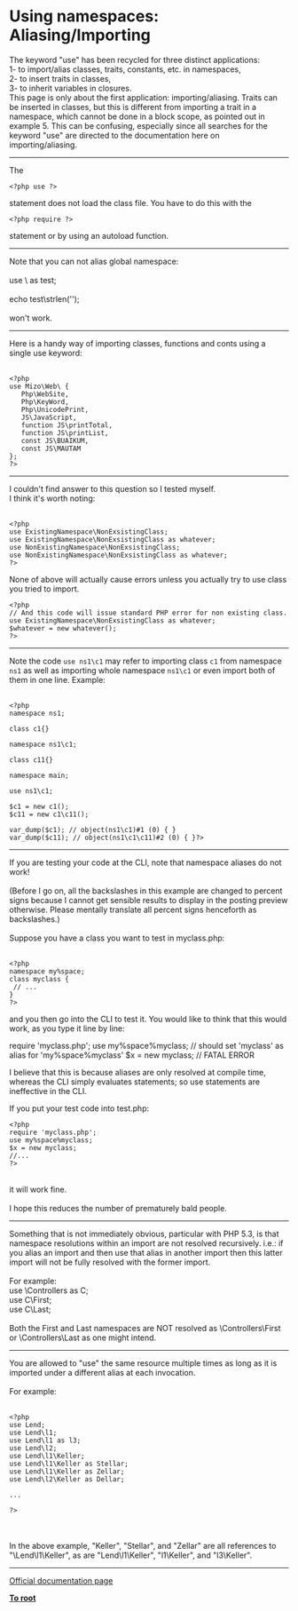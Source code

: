 # Using namespaces: Aliasing/Importing



The keyword "use" has been recycled for three distinct applications: <br>1- to import/alias classes, traits, constants, etc. in namespaces, <br>2- to insert traits in classes, <br>3- to inherit variables in closures. <br>This page is only about the first application: importing/aliasing. Traits can be inserted in classes, but this is different from importing a trait in a namespace, which cannot be done in a block scope, as pointed out in example 5. This can be confusing, especially since all searches for the keyword "use" are directed to the documentation here on importing/aliasing.  

---

The 

```
<?php use ?>
```
 statement does not load the class file. You have to do this with the 

```
<?php require ?>
```
 statement or by using an autoload function.  

---

Note that you can not alias global namespace:<br><br>use \ as test;<br><br>echo test\strlen(&apos;&apos;);<br><br>won&apos;t work.  

---

Here is a handy way of importing classes, functions and conts using a single use keyword:<br><br>

```
<?php
use Mizo\Web\ {
   Php\WebSite,
   Php\KeyWord,
   Php\UnicodePrint,
   JS\JavaScript, 
   function JS\printTotal, 
   function JS\printList, 
   const JS\BUAIKUM, 
   const JS\MAUTAM
};
?>
```
  

---

I couldn&apos;t find answer to this question so I tested myself. <br>I think it&apos;s worth noting:<br><br>

```
<?php
use ExistingNamespace\NonExsistingClass;
use ExistingNamespace\NonExsistingClass as whatever;
use NonExistingNamespace\NonExsistingClass;
use NonExistingNamespace\NonExsistingClass as whatever;
?>
```


None of above will actually cause errors unless you actually try to use class you tried to import. 



```
<?php
// And this code will issue standard PHP error for non existing class.
use ExistingNamespace\NonExsistingClass as whatever;
$whatever = new whatever();
?>
```
  

---

Note the code `use ns1\c1` may refer to importing class `c1` from namespace `ns1` as well as importing whole namespace `ns1\c1` or even import both of them in one line. Example:<br><br>

```
<?php
namespace ns1;

class c1{}

namespace ns1\c1;

class c11{}

namespace main;

use ns1\c1;

$c1 = new c1();
$c11 = new c1\c11();

var_dump($c1); // object(ns1\c1)#1 (0) { }
var_dump($c11); // object(ns1\c1\c11)#2 (0) { }?>
```
  

---

If you are testing your code at the CLI, note that namespace aliases do not work!<br><br>(Before I go on, all the backslashes in this example are changed to percent signs because I cannot get sensible results to display in the posting preview otherwise. Please mentally translate all percent signs henceforth as backslashes.)<br><br>Suppose you have a class you want to test in myclass.php:<br><br>

```
<?php
namespace my%space;
class myclass {
 // ...
}
?>
```


and you then go into the CLI to test it. You would like to think that this would work, as you type it line by line:

require 'myclass.php';
use my%space%myclass; // should set 'myclass' as alias for 'my%space%myclass'
$x = new myclass; // FATAL ERROR

I believe that this is because aliases are only resolved at compile time, whereas the CLI simply evaluates statements; so use statements are ineffective in the CLI.

If you put your test code into test.php:


```
<?php
require 'myclass.php';
use my%space%myclass;
$x = new myclass;
//...
?>
```
<br>it will work fine.<br><br>I hope this reduces the number of prematurely bald people.  

---

Something that is not immediately obvious, particular with PHP 5.3, is that namespace resolutions within an import are not resolved recursively.  i.e.: if you alias an import and then use that alias in another import then this latter import will not be fully resolved with the former import.<br><br>For example:<br>use \Controllers as C;<br>use C\First;<br>use C\Last;<br><br>Both the First and Last namespaces are NOT resolved as \Controllers\First or \Controllers\Last as one might intend.  

---

You are allowed to "use" the same resource multiple times as long as it is imported under a different alias at each invocation.<br><br>For example:<br><br>

```
<?php
use Lend;
use Lend\l1;
use Lend\l1 as l3;
use Lend\l2;
use Lend\l1\Keller;
use Lend\l1\Keller as Stellar;
use Lend\l1\Keller as Zellar;
use Lend\l2\Keller as Dellar;

...

?>
```
<br><br>In the above example, "Keller", "Stellar", and "Zellar" are all references to "\Lend\l1\Keller", as are "Lend\l1\Keller", "l1\Keller", and "l3\Keller".  

---

[Official documentation page](https://www.php.net/manual/en/language.namespaces.importing.php)

**[To root](/README.md)**